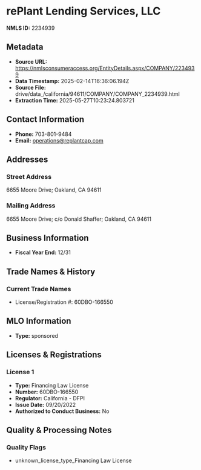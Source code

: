 # rePlant Lending Services, LLC

**NMLS ID:** 2234939

## Metadata
- **Source URL:** https://nmlsconsumeraccess.org/EntityDetails.aspx/COMPANY/2234939
- **Data Timestamp:** 2025-02-14T16:36:06.194Z
- **Source File:** drive/data_/california/94611/COMPANY/COMPANY_2234939.html
- **Extraction Time:** 2025-05-27T10:23:24.803721

## Contact Information
- **Phone:** 703-801-9484
- **Email:** operations@replantcap.com

## Addresses
### Street Address
6655 Moore Drive; Oakland, CA 94611

### Mailing Address
6655 Moore Drive; c/o Donald Shaffer; Oakland, CA 94611

## Business Information
- **Fiscal Year End:** 12/31

## Trade Names & History
### Current Trade Names
- License/Registration #: 60DBO-166550

## MLO Information
- **Type:** sponsored

## Licenses & Registrations

### License 1
- **Type:** Financing Law License
- **Number:** 60DBO-166550
- **Regulator:** California - DFPI
- **Issue Date:** 09/20/2022
- **Authorized to Conduct Business:** No

## Quality & Processing Notes
### Quality Flags
- unknown_license_type_Financing Law License
